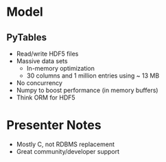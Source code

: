 # Model

## PyTables

- Read/write HDF5 files
- Massive data sets
    - In-memory optimization
    - 30 columns and 1 million entries using ~ 13 MB
- No concurrency
- Numpy to boost performance (in memory buffers)
- Think ORM for HDF5

# Presenter Notes

- Mostly C, not RDBMS replacement
- Great community/developer support
